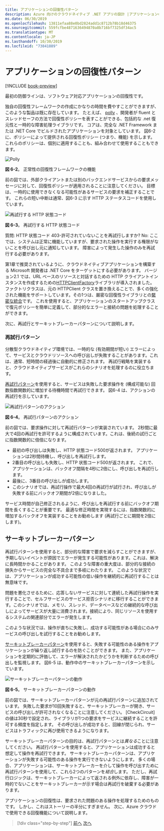 ```yaml
---
title: アプリケーションの回復性パターン
description: Azure 向けのクラウドネイティブ .NET アプリの設計 |アプリケーションの回復性パターン
ms.date: 06/30/2019
ms.openlocfilehash: 13811efaa88e0bd2824add1c8712b78b18d46375
ms.sourcegitcommit: 559fcfbe4871636494870a8b716bf7325df34ac5
ms.translationtype: MT
ms.contentlocale: ja-JP
ms.lasthandoff: 10/30/2019
ms.locfileid: "73841889"
---
```

# <a name="application-resiliency-patterns"></a>アプリケーションの回復性パターン

[!INCLUDE [book-preview](../../../includes/book-preview.md)]

最初の防御ラインは、ソフトウェア対応アプリケーションの回復性です。

独自の回復性フレームワークの作成にかなりの時間を費やすことができますが、このような製品は既に存在しています。 たとえば、 [polly](http://www.thepollyproject.org/) 、開発者が fluent とスレッドセーフの方法で回復性ポリシーを表すことができる、包括的な .net 復元性と一時的な障害処理ライブラリです。 コアは、完全な .NET Framework または .NET Core でビルドされたアプリケーションを対象としています。 図6-2 に、ポリシーによって提供される回復性ポリシー (つまり、機能) を示します。 これらのポリシーは、個別に適用することも、組み合わせて使用することもできます。

![Polly](./media/polly-resiliency-framework.png)

**図 6-2**。 正常性の回復性フレームワークの機能

前の図では、外部クライアントまたは別のバックエンドサービスからの要求メッセージに対して、回復性ポリシーが適用されることに注意してください。 目標は、一時的に使用できなくなる可能性があるサービスの要求を補正することです。 これらの短い中断は通常、図6-3 に示す HTTP ステータスコードを使用しています。

![再試行する HTTP 状態コード](./media/http-status-codes.png)

**図 6-3**。 再試行する HTTP 状態コード

質問: HTTP 状態コード 403-許可されていないことを再試行しますか? No: ここでは、システムは正常に機能していますが、要求された操作を実行する権限がないことを呼び出し元に通知しています。 障害によって発生した操作のみを再試行する必要があります。

第1章で推奨されているように、クラウドネイティブアプリケーションを構築する Microsoft 開発者は .NET Core をターゲットにする必要があります。 バージョン2.1 では、URL ベースのリソースと対話するための HTTP クライアントインスタンスを作成するための[HTTPClientFactory](https://www.stevejgordon.co.uk/introduction-to-httpclientfactory-aspnetcore)ライブラリが導入されました。 ファクトリクラスは、元の HTTPClient クラスを置き換えることで、多くの強化された機能をサポートしています。その1つは、厳密な回復性ライブラリとの[緊密な統合](../microservices/implement-resilient-applications/implement-http-call-retries-exponential-backoff-polly.md)です。 これを使用すると、アプリケーションのスタートアップクラスで復元ポリシーを簡単に定義して、部分的なエラーと接続の問題を処理することができます。

次に、再試行とサーキットブレーカーパターンについて説明します。

### <a name="retry-pattern"></a>再試行パターン

分散型クラウドネイティブ環境では、一時的な (有効期間が短い) エラーによって、サービスとクラウドリソースへの呼び出しが失敗することがあります。これは、通常、短時間の経過後に自動的に修正されます。 再試行戦略を実装すると、クラウドネイティブサービスがこれらのシナリオを処理するのに役立ちます。

[再試行パターン](https://docs.microsoft.com/azure/architecture/patterns/retry)を使用すると、サービスは失敗した要求操作を (構成可能な) 回数指数関数的に増加する待機時間で再試行できます。 図6-4 は、アクションの再試行を示しています。

![再試行パターンのアクション](./media/retry-pattern.png)

**図 6-4**。 再試行パターンのアクション

前の図では、要求操作に対して再試行パターンが実装されています。 2秒間に最大で4回の再試行を許可するように構成されています。これは、後続の試行ごとに指数関数的に倍倍になります。

- 最初の呼び出しは失敗し、HTTP 状態コード500が返されます。 アプリケーションは2秒間待機し、呼び出しを再試行します。
- 2番目の呼び出しも失敗し、HTTP 状態コード500が返されます。 これで、アプリケーションは、バックオフ間隔を4秒に2倍にし、呼び出しを再試行します。
- 最後に、3番目の呼び出しが成功します。
- このシナリオでは、再試行操作で最大4回の再試行が試行され、呼び出しが失敗する前にバックオフ期間が2倍になりました。

サービス時間が自己修正されるように、呼び出しを再試行する前にバックオフ期間を長くすることが重要です。 最適な修正時間を実現するには、指数関数的に増加するバックオフを実装することをお勧めします (再試行ごとに期間を2倍にします)。

## <a name="circuit-breaker-pattern"></a>サーキットブレーカーパターン

再試行パターンを使用すると、部分的な障害で要求を減らすことができますが、予期しないイベントが原因でエラーが発生する可能性があります。これは、解決に長時間かかることがあります。 このような障害の重大度は、部分的な接続の損失からサービスの完全な不具合まで多岐にわたります。 このような状況では、アプリケーションが成功する可能性の低い操作を継続的に再試行することは無意味です。

問題を悪化させるために、応答しないサービスに対して連続した再試行操作を実行することで、セルフサービスのサービス拒否シナリオに移行することができます。このシナリオでは、メモリ、スレッド、データベースなどの継続的な呼び出しによってサービスが大量に消費されます。接続により、同じリソースを使用するシステムの関連部分でエラーが発生します。

このような状況では、操作が直ちに失敗し、成功する可能性がある場合にのみサービスの呼び出しを試行することをお勧めします。

[サーキットブレーカーパターン](https://docs.microsoft.com/azure/architecture/patterns/circuit-breaker)を使用すると、失敗する可能性のある操作をアプリケーションが繰り返し試行するのを防ぐことができます。 また、アプリケーションを定期的に評価して、エラーが解決されたかどうかを判断するための呼び出しを監視します。 図6-5 は、動作中のサーキットブレーカーパターンを示しています。

![サーキットブレーカーパターンの動作](./media/circuit-breaker-pattern.png)

**図 6-5**。 サーキットブレーカーパターンの動作

前の図では、サーキットブレーカーパターンが元の再試行パターンに追加されています。 失敗した要求が10回失敗すると、サーキットブレーカーが開き、サービスの呼び出しが許可されなくなることに注意してください。 [CheckCircuit] の値は30秒で設定され、ライブラリが1つの要求をサービスに継続することを許可する頻度を指定します。 その呼び出しが成功すると、回線が閉じられ、サービスはトラフィックに再び使用できるようになります。

サーキットブレーカーパターンの目的は、再試行パターンとは*異なる*ことに注意してください。 再試行パターンを使用すると、アプリケーションは成功すると想定して操作を再試行できます。 サーキットブレーカーパターンは、アプリケーションが失敗する可能性のある操作を実行できないようにします。 多くの場合、アプリケーションは、サーキットブレーカーを介して操作を呼び出すために再試行パターンを使用して、これら2つのパターンを*結合*します。 ただし、再試行ロジックは、サーキットブレーカーによって返される例外に依存し、障害が一時的でないことをサーキットブレーカーが示す場合は再試行を破棄する必要があります。

アプリケーションの回復性は、要求された問題のある操作を処理するためのものです。 しかし、これはストーリーの半分にすぎません。 次に、Azure クラウドで使用できる回復機能について説明します。

>[!div class="step-by-step"]
>[前へ](resiliency.md)
>[次へ](infrastructure-resiliency-azure.md)
